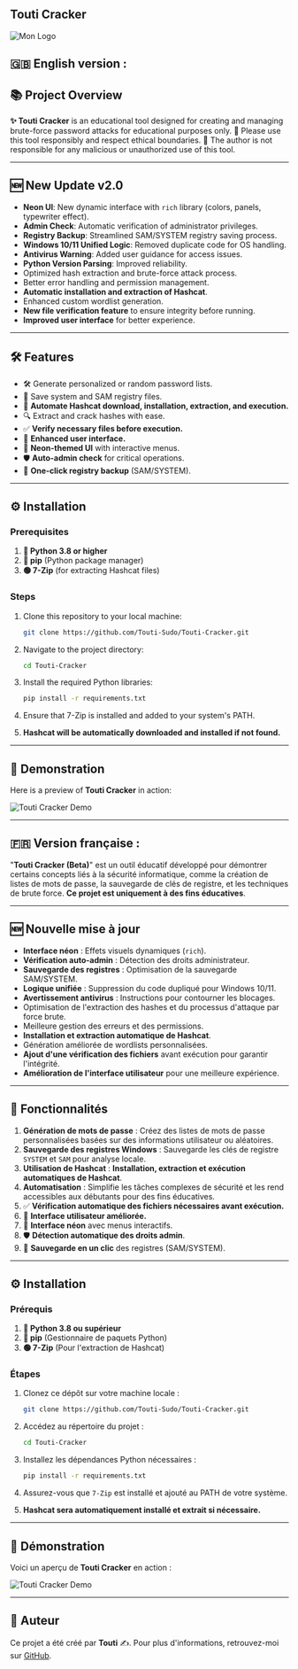 ## **Touti Cracker**

![Mon Logo](assets/logo.png)

## 🇬🇧 English version :

## 📚 Project Overview

**✨ Touti Cracker** is an educational tool designed for creating and managing brute-force password attacks for educational purposes only. 🚨 Please use this tool responsibly and respect ethical boundaries. 🙏 The author is not responsible for any malicious or unauthorized use of this tool.

---

## 🆕 New Update v2.0

- **Neon UI**: New dynamic interface with `rich` library (colors, panels, typewriter effect).  
- **Admin Check**: Automatic verification of administrator privileges.  
- **Registry Backup**: Streamlined SAM/SYSTEM registry saving process.  
- **Windows 10/11 Unified Logic**: Removed duplicate code for OS handling.  
- **Antivirus Warning**: Added user guidance for access issues.  
- **Python Version Parsing**: Improved reliability.  
- Optimized hash extraction and brute-force attack process.
- Better error handling and permission management.
- **Automatic installation and extraction of Hashcat**.
- Enhanced custom wordlist generation.
- **New file verification feature** to ensure integrity before running.
- **Improved user interface** for better experience.


---

## 🛠️ Features

- 🛠️ Generate personalized or random password lists.
- 💾 Save system and SAM registry files.
- 🚀 **Automate Hashcat download, installation, extraction, and execution.**
- 🔍 Extract and crack hashes with ease.
- ✅ **Verify necessary files before execution.**
- 🎨 **Enhanced user interface.**
- 🌈 **Neon-themed UI** with interactive menus.  
- 🛡️ **Auto-admin check** for critical operations.  
- 📂 **One-click registry backup** (SAM/SYSTEM).

---

## ⚙️ Installation

### Prerequisites

1. **🐍 Python 3.8 or higher**
2. **🌝 pip** (Python package manager)
3. **🟢 7-Zip** (for extracting Hashcat files)

### Steps

1. Clone this repository to your local machine:

   ```bash
   git clone https://github.com/Touti-Sudo/Touti-Cracker.git
   ```

2. Navigate to the project directory:

   ```bash
   cd Touti-Cracker
   ```

3. Install the required Python libraries:

   ```bash
   pip install -r requirements.txt
   ```

4. Ensure that 7-Zip is installed and added to your system's PATH.
5. **Hashcat will be automatically downloaded and installed if not found.**

---

## 🎥 Demonstration

Here is a preview of **Touti Cracker** in action:

![Touti Cracker Demo](https://raw.githubusercontent.com/Touti-Sudo/Touti-Cracker/main/assets/teste.gif)

---

## 🇫🇷 Version française :

"**Touti Cracker (Beta)**" est un outil éducatif développé pour démontrer certains concepts liés à la sécurité informatique, comme la création de listes de mots de passe, la sauvegarde de clés de registre, et les techniques de brute force. **Ce projet est uniquement à des fins éducatives**.

---

## 🆕 Nouvelle mise à jour

- **Interface néon** : Effets visuels dynamiques (`rich`).  
- **Vérification auto-admin** : Détection des droits administrateur.  
- **Sauvegarde des registres** : Optimisation de la sauvegarde SAM/SYSTEM.  
- **Logique unifiée** : Suppression du code dupliqué pour Windows 10/11.  
- **Avertissement antivirus** : Instructions pour contourner les blocages.  
- Optimisation de l'extraction des hashes et du processus d'attaque par force brute.
- Meilleure gestion des erreurs et des permissions.
- **Installation et extraction automatique de Hashcat**.
- Génération améliorée de wordlists personnalisées.
- **Ajout d'une vérification des fichiers** avant exécution pour garantir l'intégrité.
- **Amélioration de l'interface utilisateur** pour une meilleure expérience.
  

---

## 🔧 Fonctionnalités

1. **Génération de mots de passe** : Créez des listes de mots de passe personnalisées basées sur des informations utilisateur ou aléatoires.
2. **Sauvegarde des registres Windows** : Sauvegarde les clés de registre `SYSTEM` et `SAM` pour analyse locale.
3. **Utilisation de Hashcat** : **Installation, extraction et exécution automatiques de Hashcat**.
4. **Automatisation** : Simplifie les tâches complexes de sécurité et les rend accessibles aux débutants pour des fins éducatives.
5. ✅ **Vérification automatique des fichiers nécessaires avant exécution.**
6. 🎨 **Interface utilisateur améliorée.**
7.  🌈 **Interface néon** avec menus interactifs.
8.  🛡️ **Détection automatique des droits admin**.
9.  📂 **Sauvegarde en un clic** des registres (SAM/SYSTEM).

---

## ⚙️ Installation

### Prérequis

1. **🐍 Python 3.8 ou supérieur**
2. **🌝 pip** (Gestionnaire de paquets Python)
3. **🟢 7-Zip** (Pour l'extraction de Hashcat)

### Étapes

1. Clonez ce dépôt sur votre machine locale :

   ```bash
   git clone https://github.com/Touti-Sudo/Touti-Cracker.git
   ```

2. Accédez au répertoire du projet :

   ```bash
   cd Touti-Cracker
   ```

3. Installez les dépendances Python nécessaires :

   ```bash
   pip install -r requirements.txt
   ```

4. Assurez-vous que `7-Zip` est installé et ajouté au PATH de votre système.
5. **Hashcat sera automatiquement installé et extrait si nécessaire.**

---

## 🎥 Démonstration

Voici un aperçu de **Touti Cracker** en action :

![Touti Cracker Demo](https://raw.githubusercontent.com/Touti-Sudo/Touti-Cracker/main/assets/teste.gif)

---

## 👤 Auteur

Ce projet a été créé par **Touti** ✍️. Pour plus d'informations, retrouvez-moi sur [GitHub](https://github.com/Touti-Sudo).

